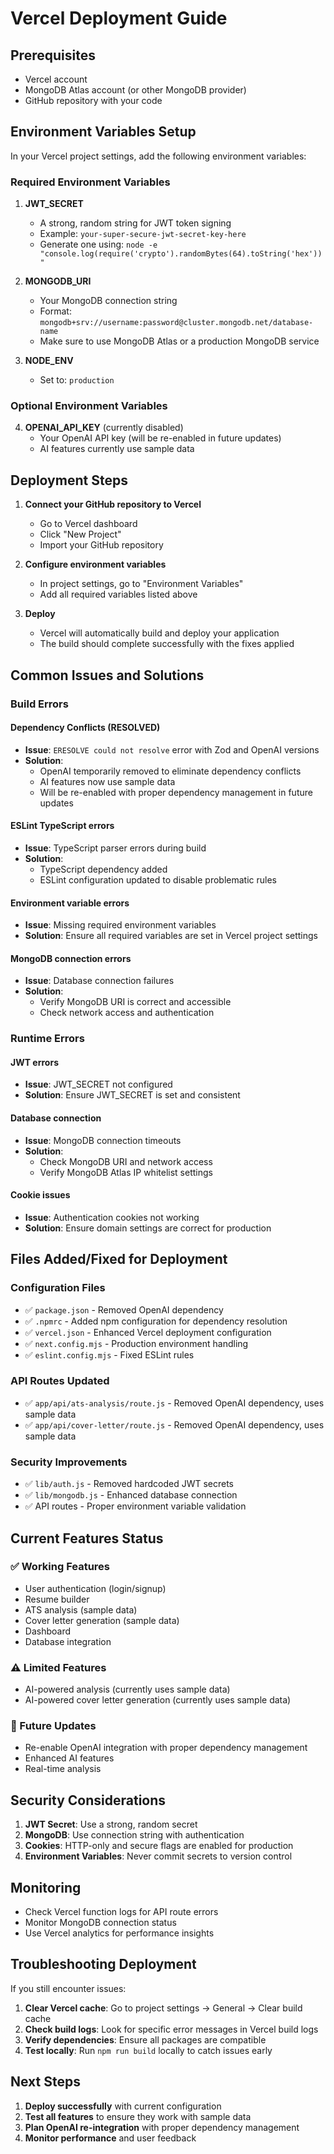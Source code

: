 # Vercel Deployment Guide

## Prerequisites
- Vercel account
- MongoDB Atlas account (or other MongoDB provider)
- GitHub repository with your code

## Environment Variables Setup

In your Vercel project settings, add the following environment variables:

### Required Environment Variables

1. **JWT_SECRET**
   - A strong, random string for JWT token signing
   - Example: `your-super-secure-jwt-secret-key-here`
   - Generate one using: `node -e "console.log(require('crypto').randomBytes(64).toString('hex'))"`

2. **MONGODB_URI**
   - Your MongoDB connection string
   - Format: `mongodb+srv://username:password@cluster.mongodb.net/database-name`
   - Make sure to use MongoDB Atlas or a production MongoDB service

3. **NODE_ENV**
   - Set to: `production`

### Optional Environment Variables

4. **OPENAI_API_KEY** (currently disabled)
   - Your OpenAI API key (will be re-enabled in future updates)
   - AI features currently use sample data

## Deployment Steps

1. **Connect your GitHub repository to Vercel**
   - Go to Vercel dashboard
   - Click "New Project"
   - Import your GitHub repository

2. **Configure environment variables**
   - In project settings, go to "Environment Variables"
   - Add all required variables listed above

3. **Deploy**
   - Vercel will automatically build and deploy your application
   - The build should complete successfully with the fixes applied

## Common Issues and Solutions

### Build Errors

#### Dependency Conflicts (RESOLVED)
- **Issue**: `ERESOLVE could not resolve` error with Zod and OpenAI versions
- **Solution**: 
  - OpenAI temporarily removed to eliminate dependency conflicts
  - AI features now use sample data
  - Will be re-enabled with proper dependency management in future updates

#### ESLint TypeScript errors
- **Issue**: TypeScript parser errors during build
- **Solution**: 
  - TypeScript dependency added
  - ESLint configuration updated to disable problematic rules

#### Environment variable errors
- **Issue**: Missing required environment variables
- **Solution**: Ensure all required variables are set in Vercel project settings

#### MongoDB connection errors
- **Issue**: Database connection failures
- **Solution**: 
  - Verify MongoDB URI is correct and accessible
  - Check network access and authentication

### Runtime Errors

#### JWT errors
- **Issue**: JWT_SECRET not configured
- **Solution**: Ensure JWT_SECRET is set and consistent

#### Database connection
- **Issue**: MongoDB connection timeouts
- **Solution**: 
  - Check MongoDB URI and network access
  - Verify MongoDB Atlas IP whitelist settings

#### Cookie issues
- **Issue**: Authentication cookies not working
- **Solution**: Ensure domain settings are correct for production

## Files Added/Fixed for Deployment

### Configuration Files
- ✅ `package.json` - Removed OpenAI dependency
- ✅ `.npmrc` - Added npm configuration for dependency resolution
- ✅ `vercel.json` - Enhanced Vercel deployment configuration
- ✅ `next.config.mjs` - Production environment handling
- ✅ `eslint.config.mjs` - Fixed ESLint rules

### API Routes Updated
- ✅ `app/api/ats-analysis/route.js` - Removed OpenAI dependency, uses sample data
- ✅ `app/api/cover-letter/route.js` - Removed OpenAI dependency, uses sample data

### Security Improvements
- ✅ `lib/auth.js` - Removed hardcoded JWT secrets
- ✅ `lib/mongodb.js` - Enhanced database connection
- ✅ API routes - Proper environment variable validation

## Current Features Status

### ✅ Working Features
- User authentication (login/signup)
- Resume builder
- ATS analysis (sample data)
- Cover letter generation (sample data)
- Dashboard
- Database integration

### ⚠️ Limited Features
- AI-powered analysis (currently uses sample data)
- AI-powered cover letter generation (currently uses sample data)

### 🔄 Future Updates
- Re-enable OpenAI integration with proper dependency management
- Enhanced AI features
- Real-time analysis

## Security Considerations

1. **JWT Secret**: Use a strong, random secret
2. **MongoDB**: Use connection string with authentication
3. **Cookies**: HTTP-only and secure flags are enabled for production
4. **Environment Variables**: Never commit secrets to version control

## Monitoring

- Check Vercel function logs for API route errors
- Monitor MongoDB connection status
- Use Vercel analytics for performance insights

## Troubleshooting Deployment

If you still encounter issues:

1. **Clear Vercel cache**: Go to project settings → General → Clear build cache
2. **Check build logs**: Look for specific error messages in Vercel build logs
3. **Verify dependencies**: Ensure all packages are compatible
4. **Test locally**: Run `npm run build` locally to catch issues early

## Next Steps

1. **Deploy successfully** with current configuration
2. **Test all features** to ensure they work with sample data
3. **Plan OpenAI re-integration** with proper dependency management
4. **Monitor performance** and user feedback
